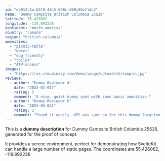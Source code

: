 ```yaml
---
id: "ee912c2a-62f8-48c5-998c-869c80af1dc2"
name: "Dummy Campsite British Columbia 25629"
latitude: 55.426062
longitude: -119.892238
continent: "north-america"
country: "canada"
region: "british-columbia"
amenities:
  - "picnic-table"
  - "water"
  - "dog-friendly"
  - "toilet"
  - "ATV-access"
images:
  - "https://res.cloudinary.com/demo/image/upload/v1/sample.jpg"
reviews:
  - author: "Dummy Reviewer A"
    date: "2025-03-017"
    rating: 5
    comment: "A nice, quiet dummy spot with some basic amenities."
  - author: "Dummy Reviewer B"
    date: "2025-05-021"
    rating: 2
    comment: "Found it easily. GPS was spot on for this dummy location."
---
```


This is a **dummy description** for Dummy Campsite British Columbia 25629, generated for the proof of concept.

It provides a serene environment, perfect for demonstrating how SvelteKit can handle a large number of static pages. The coordinates are 55.426062, -119.892238.
